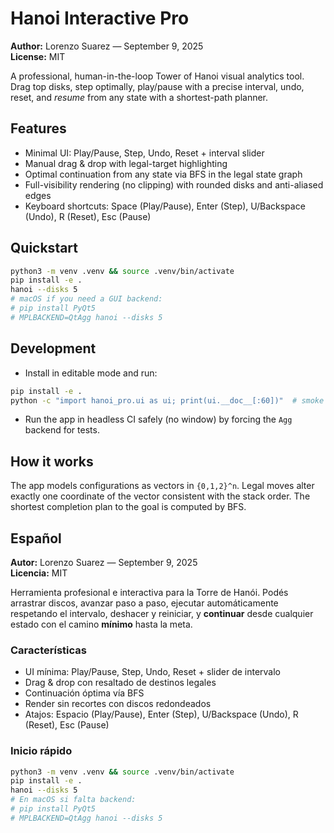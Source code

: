 # Hanoi Interactive Pro

**Author:** Lorenzo Suarez — September 9, 2025  
**License:** MIT

A professional, human-in-the-loop Tower of Hanoi visual analytics tool. Drag top disks, step optimally,
play/pause with a precise interval, undo, reset, and *resume* from any state with a shortest-path planner.

## Features
- Minimal UI: Play/Pause, Step, Undo, Reset + interval slider
- Manual drag & drop with legal-target highlighting
- Optimal continuation from any state via BFS in the legal state graph
- Full-visibility rendering (no clipping) with rounded disks and anti-aliased edges
- Keyboard shortcuts: Space (Play/Pause), Enter (Step), U/Backspace (Undo), R (Reset), Esc (Pause)

## Quickstart
```bash
python3 -m venv .venv && source .venv/bin/activate
pip install -e .
hanoi --disks 5
# macOS if you need a GUI backend:
# pip install PyQt5
# MPLBACKEND=QtAgg hanoi --disks 5
```

## Development
- Install in editable mode and run:
```bash
pip install -e .
python -c "import hanoi_pro.ui as ui; print(ui.__doc__[:60])"  # smoke import
```
- Run the app in headless CI safely (no window) by forcing the `Agg` backend for tests.

## How it works
The app models configurations as vectors in `{0,1,2}^n`. Legal moves alter exactly one coordinate of the vector
consistent with the stack order. The shortest completion plan to the goal is computed by BFS.

## Español

**Autor:** Lorenzo Suarez — September 9, 2025  
**Licencia:** MIT

Herramienta profesional e interactiva para la Torre de Hanói. Podés arrastrar discos, avanzar paso a paso,
ejecutar automáticamente respetando el intervalo, deshacer y reiniciar, y **continuar** desde cualquier estado
con el camino **mínimo** hasta la meta.

### Características
- UI mínima: Play/Pause, Step, Undo, Reset + slider de intervalo
- Drag & drop con resaltado de destinos legales
- Continuación óptima vía BFS
- Render sin recortes con discos redondeados
- Atajos: Espacio (Play/Pause), Enter (Step), U/Backspace (Undo), R (Reset), Esc (Pause)

### Inicio rápido
```bash
python3 -m venv .venv && source .venv/bin/activate
pip install -e .
hanoi --disks 5
# En macOS si falta backend:
# pip install PyQt5
# MPLBACKEND=QtAgg hanoi --disks 5
```
